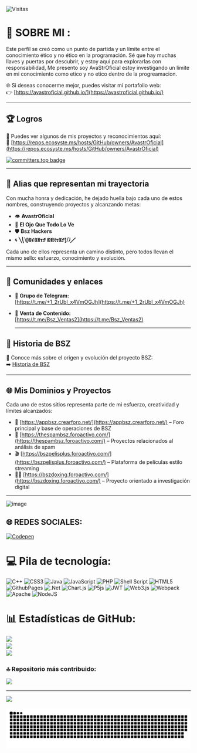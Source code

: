 ![Visitas](https://visitor-badge.laobi.icu/badge?page_id=AvastrOficial&left_color=gray&right_color=1fd157&left_text=Visitas)

# 💫 SOBRE MI :

Este perfil se creó como un punto de partida y un límite entre el conocimiento ético y no ético en la programación. Sé que hay muchas llaves y puertas por descubrir, y estoy aquí para explorarlas con responsabilidad, Me presento soy AvaStrOficial estoy investigando un limite en mi conocimiento como etico y no etico dentro de la progreamacion.

🌐 Si deseas conocerme mejor, puedes visitar mi portafolio web:  
👉 [https://avastroficial.github.io/](https://avastroficial.github.io/)

--- 

## 🏆 Logros
📍 Puedes ver algunos de mis proyectos y reconocimientos aquí:  
🔗 [https://repos.ecosyste.ms/hosts/GitHub/owners/AvastrOficial](https://repos.ecosyste.ms/hosts/GitHub/owners/AvastrOficial)

[![committers.top badge](https://user-badge.committers.top/mexico/AvastrOficial.svg)](https://user-badge.committers.top/mexico/AvastrOficial)

--- 

## 🧠 Alias que representan mi trayectoria

Con mucha honra y dedicación, he dejado huella bajo cada uno de estos nombres, construyendo proyectos y alcanzando metas:

- 👁️ **AvastrOficial**  
- 🔮 **El Ojo Que Todo Lo Ve**  
- 🛡️ **Bsz Hackers**  
- 🌀 **╲⎝⧹[ꀇꃴꀇꃶτꀋ ꀇꃶꀡτꀇꀋ]⧸⎠╱**

Cada uno de ellos representa un camino distinto, pero todos llevan el mismo sello: esfuerzo, conocimiento y evolución.


--- 

## 💬 Comunidades y enlaces

- 👥 **Grupo de Telegram:**  
  [https://t.me/+1_2rUbl_x4VmOGJh](https://t.me/+1_2rUbl_x4VmOGJh)

- 🛒 **Venta de Contenido:**  
  [https://t.me/Bsz_Ventas2](https://t.me/Bsz_Ventas2)

  ---

## 📜 Historia de BSZ

📖 Conoce más sobre el origen y evolución del proyecto BSZ:  
➡️ [Historia de BSZ](https://appbsz.crearforo.net/h89-historia-bsz)

  ---

## 🌐 Mis Dominios y Proyectos

Cada uno de estos sitios representa parte de mi esfuerzo, creatividad y límites alcanzados:

- 🧩 [https://appbsz.crearforo.net/](https://appbsz.crearforo.net/) – Foro principal y base de operaciones de BSZ  
- 🔐 [https://thespambsz.foroactivo.com/](https://thespambsz.foroactivo.com/) – Proyectos relacionados al análisis de spam  
- 🎬 [https://bszpelisplus.foroactivo.com/](https://bszpelisplus.foroactivo.com/) – Plataforma de películas estilo streaming  
- 🕵️‍♂️ [https://bszdoxing.foroactivo.com/](https://bszdoxing.foroactivo.com/) – Proyecto orientado a investigación digital

 --- 
 
![image](https://github.com/AvastrOficial/AvastrOficial/assets/91764815/07f31e06-c78d-443b-8ca4-ef8ef0c99020)
⠀⠀⠀⠀
⠀⠀⠀⠀⠀⠀⠀⠀⠀⠀⠀⠀⠀⠀⠀⠀⠀⠀

## 🌐 REDES SOCIALES:
[![Codepen](https://img.shields.io/badge/Codepen-000000?style=for-the-badge&logo=codepen&logoColor=white)](https://codepen.io/AvastrOficial) 


# 💻 Pila de tecnología:
![C++](https://img.shields.io/badge/c++-%2300599C.svg?style=plastic&logo=c%2B%2B&logoColor=white) ![CSS3](https://img.shields.io/badge/css3-%231572B6.svg?style=plastic&logo=css3&logoColor=white) ![Java](https://img.shields.io/badge/java-%23ED8B00.svg?style=plastic&logo=openjdk&logoColor=white) ![JavaScript](https://img.shields.io/badge/javascript-%23323330.svg?style=plastic&logo=javascript&logoColor=%23F7DF1E) ![PHP](https://img.shields.io/badge/php-%23777BB4.svg?style=plastic&logo=php&logoColor=white) ![Shell Script](https://img.shields.io/badge/shell_script-%23121011.svg?style=plastic&logo=gnu-bash&logoColor=white) ![HTML5](https://img.shields.io/badge/html5-%23E34F26.svg?style=plastic&logo=html5&logoColor=white) ![GithubPages](https://img.shields.io/badge/github%20pages-121013?style=plastic&logo=github&logoColor=white) ![.Net](https://img.shields.io/badge/.NET-5C2D91?style=plastic&logo=.net&logoColor=white) ![Chart.js](https://img.shields.io/badge/chart.js-F5788D.svg?style=plastic&logo=chart.js&logoColor=white) ![P5js](https://img.shields.io/badge/p5.js-ED225D?style=plastic&logo=p5.js&logoColor=FFFFFF) ![JWT](https://img.shields.io/badge/JWT-black?style=plastic&logo=JSON%20web%20tokens) ![Web3.js](https://img.shields.io/badge/web3.js-F16822?style=plastic&logo=web3.js&logoColor=white) ![Webpack](https://img.shields.io/badge/webpack-%238DD6F9.svg?style=plastic&logo=webpack&logoColor=black) ![Apache](https://img.shields.io/badge/apache-%23D42029.svg?style=plastic&logo=apache&logoColor=white) ![NodeJS](https://img.shields.io/badge/node.js-6DA55F?style=plastic&logo=node.js&logoColor=white)

# 📊 Estadísticas de GitHub:
![](https://github-readme-stats.vercel.app/api?username=AvastrOficial&theme=dark&hide_border=false&include_all_commits=false&count_private=false)<br/>
![](https://github-readme-streak-stats.herokuapp.com/?user=AvastrOficial&theme=dark&hide_border=false)<br/>
![](https://github-readme-stats.vercel.app/api/top-langs/?username=AvastrOficial&theme=dark&hide_border=false&include_all_commits=false&count_private=false&layout=compact)

### 🔝 Repositorio más contribuido: 
![](https://github-contributor-stats.vercel.app/api?username=AvastrOficial&limit=5&theme=dark&combine_all_yearly_contributions=true)

---
[![](https://visitcount.itsvg.in/api?id=AvastrOficial&icon=5&color=3)](https://visitcount.itsvg.in)


<!-- Proudly created with GPRM ( https://gprm.itsvg.in ) -->
<p align="center"> 
  <img  src="https://raw.githubusercontent.com/iscpatricio92/iscpatricio92/main/resources/img/github-contribution-grid-snake.svg" 
    alt="iscpatricio92" /> 
</p>




⠀⠀⠀⠀⠀⠀⠀⠀⠀⠀⠀⠀⠀⠀⠀⠀⠀⠀⠀⠀⠀⠀⠀⠀⠀⠀⠀⠀⠀⠀⠀⠀⠀⠀⠀⠀⠀⠀⠀⠀⠀⠀⠀⠀⠀⠀⠀⠀⠀⠀⠀⠀⠀⠀⠀⠀⠀⠀⠀⠀⠀⠀⠀⠀⠀⠀⠀⠀⠀⠀
